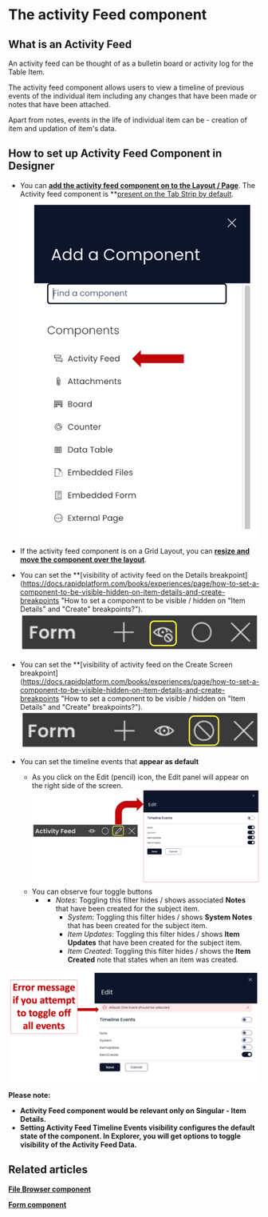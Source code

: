 # The activity Feed component

## What is an Activity Feed

An activity feed can be thought of as a bulletin board or activity log for the Table Item.

The activity feed component allows users to view a timeline of previous events of the individual item including any changes that have been made or notes that have been attached.

Apart from notes, events in the life of individual item can be - creation of item and updation of item's data.

## How to set up Activity Feed Component in Designer

- You can [**add the activity feed component on to the Layout / Page**](https://docs.rapidplatform.com/books/experiences/page/how-to-add-a-component-to-a-layout-page "How to add a component to a Layout / Page?"). The Activity feed component is **[present on the Tab Strip by default](https://docs.rapidplatform.com/books/experiences/page/how-to-configure-item-details-and-item-creation "How to configure Item Details and Item Creation?").  
![Activity feed in component list](<Activity feed in component list.png>)

- If the activity feed component is on a Grid Layout, you can [**resize and move the component over the layout**](https://docs.rapidplatform.com/books/experiences/page/how-to-arrange-a-component-on-grid-layout "How to arrange a component on Grid layout?").
- You can set the **[visibility of activity feed on the Details breakpoint](https://docs.rapidplatform.com/books/experiences/page/how-to-set-a-component-to-be-visible-hidden-on-item-details-and-create-breakpoints "How to set a component to be visible / hidden on "Item Details" and "Create" breakpoints?").
    ![Visibility toggle](<../Visiblity toggle.png>)
- You can set the **[visibility of activity feed on the Create Screen breakpoint](https://docs.rapidplatform.com/books/experiences/page/how-to-set-a-component-to-be-visible-hidden-on-item-details-and-create-breakpoints "How to set a component to be visible / hidden on "Item Details" and "Create" breakpoints?").   
    ![Display toggle](<../Display toggle.png>)
- You can set the timeline events that **appear as default** 
    - As you click on the Edit (pencil) icon, the Edit panel will appear on the right side of the screen. 
    ![Edit panel](<Edit panel.png>)
    - You can observe four toggle buttons 
        - - *Notes*: Toggling this filter hides / shows associated **Notes** that have been created for the subject item.
            - *System*: Toggling this filter hides / shows **System Notes** that has been created for the subject item.
            - *Item Updates*: Toggling this filter hides / shows **Item Updates** that have been created for the subject item.
            - *Item Created*: Toggling this filter hides / shows the **Item Created** note that states when an item was created.

![Error message with no events](<Error message with no events.png>)

**Please note:**

- **Activity Feed component would be relevant only on Singular - Item Details.**
- **Setting Activity Feed Timeline Events visibility configures the default state of the component. In Explorer, you will get options to toggle visibility of the Activity Feed Data.**

## Related articles

[**File Browser component**](https://docs.rapidplatform.com/books/experiences/page/what-is-a-file-browser-component-on-a-layout-page "What is a File Browser component on a Layout / Page?")

[**Form component**](https://docs.rapidplatform.com/books/experiences/page/what-is-a-form-component-on-a-layout-page "What is a Form Component on a Layout / Page?")
